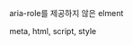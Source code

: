 aria-role를 제공하지 않은 elment

meta, html, script, style
<meta>
<html></html>
<script>
</script>
<style>
</style>